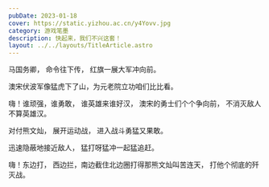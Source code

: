 ```yaml
---
pubDate: 2023-01-18
cover: https://static.yizhou.ac.cn/y4Yovv.jpg
category: 游戏笔墨
description: 快起来，我们不兴这套！
layout: ../../layouts/TitleArticle.astro
---
```


马国务卿， 命令往下传， 红旗一展大军冲向前。

澳宋伏波军像猛虎下了山，为元老院立功咱们比比看。

嗨！谁顽强，谁勇敢， 谁英雄来谁好汉， 澳宋的勇士们个个争向前， 不消灭敌人不算英雄汉。

对付熊文灿， 展开运动战， 进入战斗勇猛又果敢。

迅速隐蔽地接近敌人， 猛打呀猛冲一起猛追赶。

嗨！东边打， 西边拦，南边截住北边圈打得那熊文灿叫苦连天， 打他个彻底的歼灭战。
